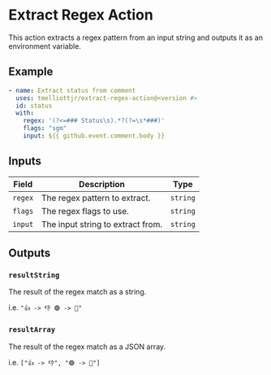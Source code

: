 # Extract Regex Action

This action extracts a regex pattern from an input string and outputs it as an environment variable.

## Example

```yaml
- name: Extract status from comment
  uses: tmelliottjr/extract-regex-action@<version #>
  id: status
  with:
    regex: '(?<=### Status\s).*?(?=\s*###)'
    flags: "sgm"
    input: ${{ github.event.comment.body }}
```

## Inputs

| Field   | Description                       | Type     |
| ------- | --------------------------------- | -------- |
| `regex` | The regex pattern to extract.     | `string` |
| `flags` | The regex flags to use.           | `string` |
| `input` | The input string to extract from. | `string` |

## Outputs

### `resultString`

The result of the regex match as a string.

i.e. `"👍 -> 👎 🟢 -> 🔴"`

### `resultArray`

The result of the regex match as a JSON array.

i.e. `["👍 -> 👎", "🟢 -> 🔴"]`
